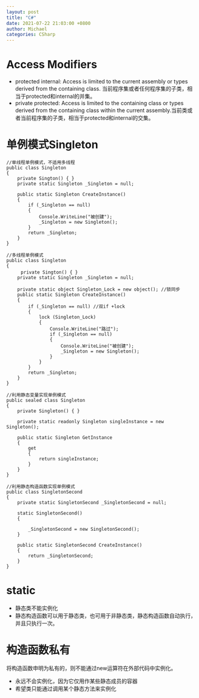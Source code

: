 ```yaml
---
layout: post
title: "C#"
date: 2021-07-22 21:03:00 +0800
author: Michael
categories: CSharp
---
```


# Access Modifiers
- protected internal: Access is limited to the current assembly or types derived from the containing class. 当前程序集或者任何程序集的子类，相当于protected和internal的并集。
- private protected: Access is limited to the containing class or types derived from the containing class within the current assembly.当前类或者当前程序集的子类，相当于protected和internal的交集。

# 单例模式Singleton
	//单线程单例模式，不适用多线程
	public class Singleton
    {
       	private Sington() { }
        private static Singleton _Singleton = null;

        public static Singleton CreateInstance()
        {
            if (_Singleton == null)
            {
				Console.WriteLine("被创建");
				_Singleton = new Singleton();
            }
            return _Singleton;
        }
    }
	
	//多线程单例模式
	public class Singleton
	{
	　　	private Sington() { }
	    private static Singleton _Singleton = null;

	    private static object Singleton_Lock = new object(); //锁同步
	    public static Singleton CreateInstance()
	    {
			if (_Singleton == null) //双if +lock   
			{
				lock (Singleton_Lock)
				{
					Console.WriteLine("路过");
					if (_Singleton == null)
					{
						Console.WriteLine("被创建");
						_Singleton = new Singleton();
					}
				}
			}
			return _Singleton;
	    }
	}

	//利用静态变量实现单例模式
	public sealed class Singleton
    {
        private Singleton() { }

        private static readonly Singleton singleInstance = new Singleton();

        public static Singleton GetInstance
        {
            get
            {
                return singleInstance;
            }
        }
    }

	//利用静态构造函数实现单例模式
	public class SingletonSecond
    {
        private static SingletonSecond _SingletonSecond = null;

        static SingletonSecond()
        {
            
            _SingletonSecond = new SingletonSecond();
        }
        
        public static SingletonSecond CreateInstance()
        {
            return _SingletonSecond;
        }
    }	

# static
- 静态类不能实例化
- 静态构造函数可以用于静态类，也可用于非静态类，静态构造函数自动执行，并且只执行一次。

# 构造函数私有
将构造函数申明为私有的，则不能通过new运算符在外部代码中实例化。
- 永远不会实例化，因为它仅用作某些静态成员的容器
- 希望类只能通过调用某个静态方法来实例化